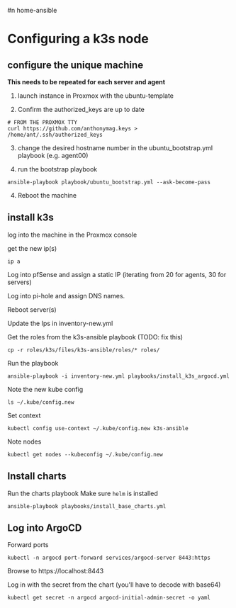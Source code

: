 #n home-ansible

# Configuring a k3s node

## configure the unique machine

**This needs to be repeated for each server and agent**

1. launch instance in Proxmox with the ubuntu-template

2. Confirm the authorized_keys are up to date

```
# FROM THE PROXMOX TTY
curl https://github.com/anthonymag.keys > /home/ant/.ssh/authorized_keys
```

3. change the desired hostname number in the ubuntu_bootstrap.yml playbook (e.g. agent00)

3. run the bootstrap playbook

```
ansible-playbook playbook/ubuntu_bootstrap.yml --ask-become-pass
```

4. Reboot the machine

## install k3s

log into the machine in the Proxmox console

get the new ip(s)

```
ip a
```

Log into pfSense and assign a static IP (iterating from 20 for agents, 30 for servers)

Log into pi-hole and assign DNS names.

Reboot server(s)

Update the Ips in inventory-new.yml

Get the roles from the k3s-ansible playbook (TODO: fix this)

```
cp -r roles/k3s/files/k3s-ansible/roles/* roles/
```

Run the playbook
```
ansible-playbook -i inventory-new.yml playbooks/install_k3s_argocd.yml
```

Note the new kube config

```
ls ~/.kube/config.new
```

Set context
```
kubectl config use-context ~/.kube/config.new k3s-ansible
``` 

Note nodes

```
kubectl get nodes --kubeconfig ~/.kube/config.new
```

## Install charts

Run the charts playbook
Make sure `helm` is installed

```
ansible-playbook playbooks/install_base_charts.yml
```

## Log into ArgoCD

Forward ports

```
kubectl -n argocd port-forward services/argocd-server 8443:https
```

Browse to https://localhost:8443

Log in with the secret from the chart (you'll have to decode with base64)

```
kubectl get secret -n argocd argocd-initial-admin-secret -o yaml
```
